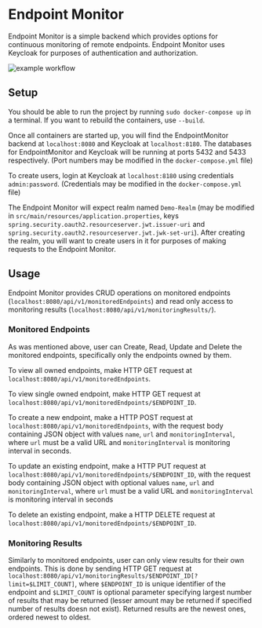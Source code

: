 # Endpoint Monitor

Endpoint Monitor is a simple backend which provides options for continuous monitoring of remote endpoints. Endpoint Monitor uses Keycloak for purposes of authentication and authorization.

![example workflow](https://github.com/sdasda7777/EndpointMonitor/actions/workflows/maven.yml/badge.svg)

## Setup

You should be able to run the project by running `sudo docker-compose up` in a terminal. If you want to rebuild the containers, use `--build`.

Once all containers are started up, you will find the EndpointMonitor backend at `localhost:8080` and Keycloak at `localhost:8180`. The databases for EndpointMonitor and Keycloak will be running at ports 5432 and 5433 respectively. (Port numbers may be modified in the `docker-compose.yml` file)

To create users, login at Keycloak at `localhost:8180` using credentials `admin:password`. (Credentials may be modified in the `docker-compose.yml` file)

The Endpoint Monitor will expect realm named `Demo-Realm` (may be modified in `src/main/resources/application.properties`, keys `spring.security.oauth2.resourceserver.jwt.issuer-uri` and `spring.security.oauth2.resourceserver.jwt.jwk-set-uri`). After creating the realm, you will want to create users in it for purposes of making requests to the Endpoint Monitor.

## Usage

Endpoint Monitor provides CRUD operations on monitored endpoints (`localhost:8080/api/v1/monitoredEndpoints`) and read only access to monitoring results (`localhost:8080/api/v1/monitoringResults/`).

### Monitored Endpoints

As was mentioned above, user can Create, Read, Update and Delete the monitored endpoints, specifically only the endpoints owned by them.

To view all owned endpoints, make HTTP GET request at `localhost:8080/api/v1/monitoredEndpoints`.

To view single owned endpoint, make HTTP GET request at `localhost:8080/api/v1/monitoredEndpoints/$ENDPOINT_ID`.

To create a new endpoint, make a HTTP POST request at `localhost:8080/api/v1/monitoredEndpoints`, with the request body containing JSON object with values `name`, `url` and `monitoringInterval`, where `url` must be a valid URL and `monitoringInterval` is monitoring interval in seconds.

To update an existing endpoint, make a HTTP PUT request at `localhost:8080/api/v1/monitoredEndpoints/$ENDPOINT_ID`, with the request body containing JSON object with optional values `name`, `url` and `monitoringInterval`, where `url` must be a valid URL and `monitoringInterval` is monitoring interval in seconds

To delete an existing endpoint, make a HTTP DELETE request at `localhost:8080/api/v1/monitoredEndpoints/$ENDPOINT_ID`.

### Monitoring Results

Similarly to monitored endpoints, user can only view results for their own endpoints. This is done by sending HTTP GET request at `localhost:8080/api/v1/monitoringResults/$ENDPOINT_ID[?limit=$LIMIT_COUNT]`, where `$ENDPOINT_ID` is unique identifier of the endpoint and `$LIMIT_COUNT` is optional parameter specifying largest number of results that may be returned (lesser amount may be returned if specified number of results doesn not exist). Returned results are the newest ones, ordered newest to oldest.
